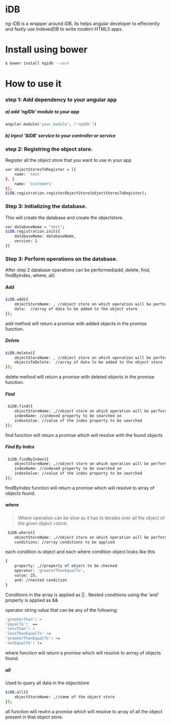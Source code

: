 # iDB

ng-iDB is a wrapper around iDB, its helps angular developer to effeciently and fastly use IndexedDB to write modern HTML5 apps.

# Install using bower

```sh
$ bower install ngidb --save
```

# How to use it
### step 1: Add dependency to your angular app

##### a) add 'ngIDb' module to your app
```sh
angular.module('your_module', ['ngIDb'])
```
##### b) inject '$iDB' service to your controller or service

### step 2: Registring the object store.
Register all the object store that you want to use in your app

```sh
var objectStoresToRegister = [{
    name: 'test'
}, {
    name: 'customers'
}];
$iDB.registration.registerObjectStore(objectStoresToRegister);
```

### Step 3: Initializing the database.
This will create the database and create the objectstore.
```sh
var databaseName = "test";
$iDB.registration.init({
    databaseName: databaseName,
    version: 1
})

```
### Step 3: Perform operations on the database.
After step 2 database operations can be performed(add, delete, find, findByIndex, where, all)

##### Add

```sh
$iDB.add({
    objectStoreName: , //object store on which operation will be performed
    data:  //array of data to be added to the object store
});
```
add method will return a promise with added objects in the promise function.

##### Delete

```sh
$iDB.delete({
    objectStoreName: , //object store on which operation will be performed
    objectsToDelete:  //array of data to be added to the object store
});
```
delete method will return a promise with deleted objects in the promise function.
##### Find
```sh
 $iDB.find({
    objectStoreName: ,//object store on which operation will be performed
    indexName: //indexed property to be searched on 
    indexValue: //value of the index property to be searched
});
```
find function will return a promise which will resolve with the found objects

##### Find By Index
```sh
 $iDB.findByIndex({
    objectStoreName: ,//object store on which operation will be performed
    indexName: //indexed property to be searched on 
    indexValue: //value of the index property to be searched
});
```
findByIndex function will return a promise which will resolve to array of objects found.

##### where
> Where operation can be slow as it has to iterates over all the object of the given object >store.

```sh
 $iDB.where({
    objectStoreName: ,//object store on which operation will be performed
    conditions: //array conditions to be applied
```
each condition is  object and each where condition object looks like this 
```sh
{
    property: ,//property of object to be checked
    operator: 'greaterThanEqualTo', 
    value: 25,
    and: //nested condition
}
```            
Conditions in the array is applied as || . Nested conditions using the 'and' property is applied as &&

operator string value that can be any of the following:
```sh
'greaterThan': >
'equalTo':  ==
'lessThan': < 
'lessThanEqualTo' <=
'greaterThanEqualTo': >=
'notEqualTo': !=
```

where function will return a promise which will resolve to arrray of objects found.

##### all
Used to query all data in the objectstore
```sh
$iDB.all({
    objectStoreName: ,//name of the object store
});
```
all function will reutrn a promise which will resolve to array of all the object present in that object store.
